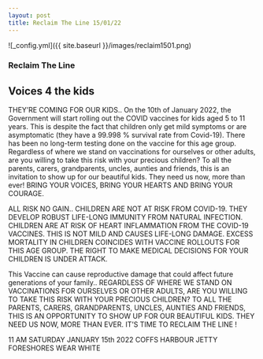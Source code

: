 ```yaml
---
layout: post
title: Reclaim The Line 15/01/22
---
```



![_config.yml]({{ site.baseurl }}/images/reclaim1501.png)

### Reclaim The Line

## Voices 4 the kids

THEY’RE COMING FOR OUR KIDS..
On the 10th of January 2022, the Government will start
rolling out the COVID vaccines for kids aged 5 to 11 years.
This is despite the fact that children only get
mild symptoms or are asymptomatic (they have a 99.998 %
survival rate from Covid-19). There has been no long-term
testing done on the vaccine for this age group.
Regardless of where we stand on vaccinations for
ourselves or other adults, are you willing to take
this risk with your precious children?
To all the parents, carers, grandparents, uncles, aunties
and friends, this is an invitation to show up for
our beautiful kids. They need us now, more than ever!
BRING YOUR VOICES, BRING YOUR HEARTS
AND BRING YOUR COURAGE.


ALL RISK NO GAIN..
CHILDREN ARE NOT AT RISK
FROM COVID-19.
THEY DEVELOP ROBUST LIFE-LONG
IMMUNITY FROM NATURAL INFECTION.
CHILDREN ARE AT RISK OF HEART
INFLAMMATION FROM THE COVID-19
VACCINES. THIS IS NOT MILD AND
CAUSES LIFE-LONG DAMAGE.
EXCESS MORTALITY IN CHILDREN
COINCIDES WITH VACCINE ROLLOUTS
FOR THIS AGE GROUP.
THE RIGHT TO MAKE MEDICAL DECISIONS
FOR YOUR CHILDREN IS UNDER ATTACK.


This Vaccine can cause reproductive
damage that could affect future
generations of your family..
REGARDLESS OF WHERE WE STAND ON
VACCINATIONS FOR OURSELVES OR OTHER
ADULTS, ARE YOU WILLING TO TAKE THIS
RISK WITH YOUR PRECIOUS CHILDREN?
TO ALL THE PARENTS, CARERS, GRANDPARENTS,
UNCLES, AUNTIES AND FRIENDS,
THIS IS AN OPPORTUNITY TO SHOW UP
FOR OUR BEAUTIFUL KIDS.
THEY NEED US NOW, MORE THAN EVER.
IT’S TIME TO
RECLAIM THE LINE !

11 AM SATURDAY JANUARY 15th 2022
COFFS HARBOUR JETTY FORESHORES
WEAR WHITE


